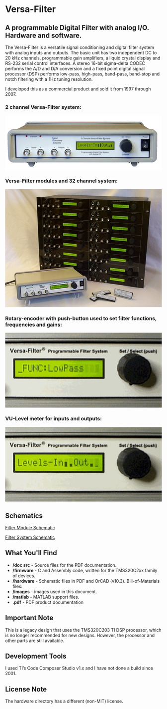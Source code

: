 # Versa-Filter
## A programmable Digital Filter with analog I/O. Hardware and software.

The Versa-Filter is a versatile signal conditioning and digital filter system with analog inputs and outputs. The basic unit has two independent DC to 20 kHz channels, programmable gain amplifiers, a liquid crystal display and RS-232 serial control interfaces. A stereo 16-bit sigma-delta CODEC performs the A/D and D/A conversion and a fixed point digital signal processor (DSP) performs low-pass, high-pass, band-pass, band-stop and notch filtering with a 1Hz tuning resolution.

I developed this as a commercial product and sold it from 1997 through 2007.

### 2 channel Versa-Filter system: 
![img](images/2ch%20system.jpg)

### Versa-Filter modules and 32 channel system:
![img](images/32ch%20system%20and%20modules.jpg)

### Rotary-encoder with push-button used to set filter functions, frequencies and gains:
![img](images/VFMovie.gif)

### VU-Level meter for inputs and outputs:
![img](images/VUMovie.gif)

## Schematics
[Filter Module Schematic](hardware/filter_module.pdf)

[Filter System Schematic](hardware/filter_system.pdf)


## What You'll Find
- **/doc src** - Source files for the PDF documentation.
- **/firmware** - C and Assembly code, written for the TMS320C2xx family of devices.
- **/hardware** - Schematic files in PDF and OrCAD (v10.3). Bill-of-Materials files.
- **/images** - images used in this document.
- **/matlab** - MATLAB support files.
- **.pdf** - PDF product documentation

## Important Note
This is a legacy design that uses the TMS320C203 TI DSP processor, which is no longer recommended for new designs. However, the processor and other parts are still available.

## Development Tools
I used TI’s Code Composer Studio v1.x and I have not done a build since 2001.

## License Note
The hardware directory has a different (non-MIT) license.

